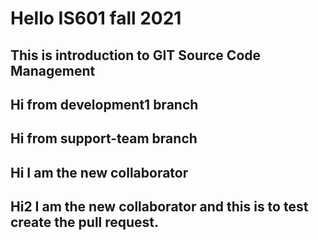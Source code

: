 # Hello IS601 fall 2021
## This is introduction to GIT Source Code Management
## Hi from development1 branch
## Hi from support-team branch
## Hi I am the new collaborator
## Hi2 I am the new collaborator and this is to test create the pull request.
